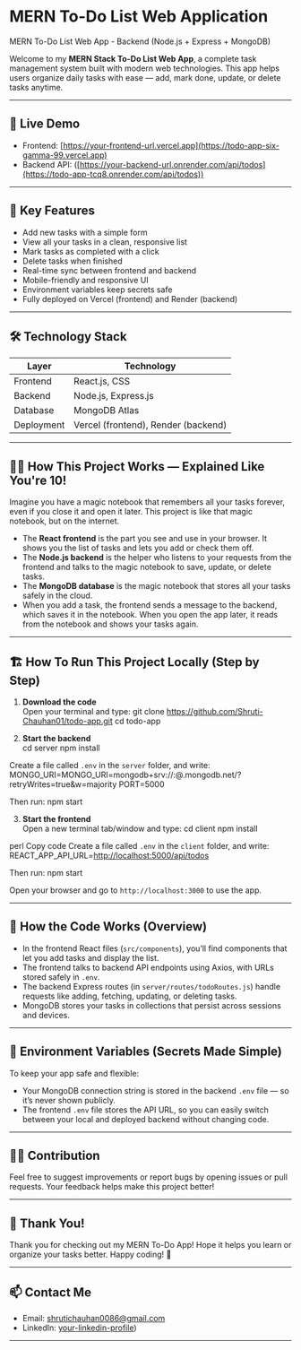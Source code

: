 # MERN To-Do List Web Application
MERN To-Do List Web App - Backend (Node.js + Express + MongoDB)

Welcome to my **MERN Stack To-Do List Web App**, a complete task management system built with modern web technologies. This app helps users organize daily tasks with ease — add, mark done, update, or delete tasks anytime.

---

## 🚀 Live Demo

- Frontend: [https://your-frontend-url.vercel.app](https://todo-app-six-gamma-99.vercel.app)  
- Backend API: ([https://your-backend-url.onrender.com/api/todos](https://todo-app-tcq8.onrender.com/api/todos))

---

## 🌟 Key Features

- Add new tasks with a simple form  
- View all your tasks in a clean, responsive list  
- Mark tasks as completed with a click  
- Delete tasks when finished  
- Real-time sync between frontend and backend  
- Mobile-friendly and responsive UI  
- Environment variables keep secrets safe  
- Fully deployed on Vercel (frontend) and Render (backend)  

---

## 🛠️ Technology Stack

| Layer     | Technology                |
| --------- | -------------------------|
| Frontend  | React.js, CSS             |
| Backend   | Node.js, Express.js       |
| Database  | MongoDB Atlas             |
| Deployment| Vercel (frontend), Render (backend) |

---

## 🧑‍🏫 How This Project Works — Explained Like You're 10!

Imagine you have a magic notebook that remembers all your tasks forever, even if you close it and open it later. This project is like that magic notebook, but on the internet.

- The **React frontend** is the part you see and use in your browser. It shows you the list of tasks and lets you add or check them off.
- The **Node.js backend** is the helper who listens to your requests from the frontend and talks to the magic notebook to save, update, or delete tasks.
- The **MongoDB database** is the magic notebook that stores all your tasks safely in the cloud.
- When you add a task, the frontend sends a message to the backend, which saves it in the notebook. When you open the app later, it reads from the notebook and shows your tasks again.

---

## 🏗️ How To Run This Project Locally (Step by Step)

1. **Download the code**  
   Open your terminal and type:
git clone https://github.com/Shruti-Chauhan01/todo-app.git
cd todo-app

2. **Start the backend**  
cd server
npm install


Create a file called `.env` in the `server` folder, and write:
MONGO_URI=MONGO_URI=mongodb+srv://<USERNAME>:<PASSWORD>@<CLUSTER>.mongodb.net/<DBNAME>?retryWrites=true&w=majority
PORT=5000

Then run:
npm start

3. **Start the frontend**  
Open a new terminal tab/window and type:
cd client
npm install

perl
Copy code
Create a file called `.env` in the `client` folder, and write:
REACT_APP_API_URL=[http://localhost:5000/api/todos](https://todo-app-tcq8.onrender.com/api/todos)

Then run:
npm start

Open your browser and go to `http://localhost:3000` to use the app.

---

## 🔧 How the Code Works (Overview)

- In the frontend React files (`src/components`), you’ll find components that let you add tasks and display the list.
- The frontend talks to backend API endpoints using Axios, with URLs stored safely in `.env`.
- The backend Express routes (in `server/routes/todoRoutes.js`) handle requests like adding, fetching, updating, or deleting tasks.
- MongoDB stores your tasks in collections that persist across sessions and devices.

---

## 🔐 Environment Variables (Secrets Made Simple)

To keep your app safe and flexible:

- Your MongoDB connection string is stored in the backend `.env` file — so it’s never shown publicly.
- The frontend `.env` file stores the API URL, so you can easily switch between your local and deployed backend without changing code.

---

## 👩‍💻 Contribution

Feel free to suggest improvements or report bugs by opening issues or pull requests. Your feedback helps make this project better!

---

## 🙏 Thank You!

Thank you for checking out my MERN To-Do App! Hope it helps you learn or organize your tasks better. Happy coding! 🚀

---

## 📫 Contact Me

- Email: shrutichauhan0086@gmail.com 
- LinkedIn: [your-linkedin-profile](https://www.linkedin.com/in/shruti-chauhan-35b082338/))

---
